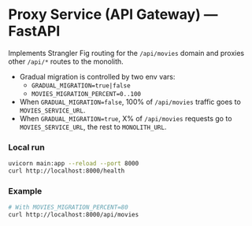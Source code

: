 
# Proxy Service (API Gateway) — FastAPI

Implements Strangler Fig routing for the `/api/movies` domain and proxies other `/api/*` routes to the monolith.
- Gradual migration is controlled by two env vars:
  - `GRADUAL_MIGRATION=true|false`
  - `MOVIES_MIGRATION_PERCENT=0..100`
- When `GRADUAL_MIGRATION=false`, 100% of `/api/movies` traffic goes to `MOVIES_SERVICE_URL`.
- When `GRADUAL_MIGRATION=true`, X% of `/api/movies` requests go to `MOVIES_SERVICE_URL`, the rest to `MONOLITH_URL`.

### Local run
```bash
uvicorn main:app --reload --port 8000
curl http://localhost:8000/health
```

### Example
```bash
# With MOVIES_MIGRATION_PERCENT=80
curl http://localhost:8000/api/movies
```

